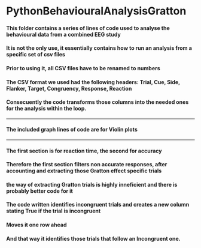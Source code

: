 # PythonBehaviouralAnalysisGratton
#### This folder contains a series of lines of code used to analyse the behavioural data from a combined EEG study
#### It is not the only use, it essentially contains how to run an analysis from a specific set of csv files
#### Prior to using it, all CSV files have to be renamed to numbers
#### The CSV format we used had the following headers: Trial, Cue, Side, Flanker, Target, Congruency, Response, Reaction
#### Consecuently the code transforms those columns into the needed ones for the analysis within the loop.
___________________________________________________________________
#### The included graph lines of code are for Violin plots
___________________________________________________________________
#### The first section is for reaction time, the second for accuracy
#### Therefore the first section filters non accurate responses, after accounting and extracting those Gratton effect specific trials
#### the way of extracting Gratton trials is highly inneficient and there is probably better code for it
#### The code written identifies incongruent trials and creates a new column stating True if the trial is incongruent
#### Moves it one row ahead
#### And that way it identifies those trials that follow an Incongruent one.
